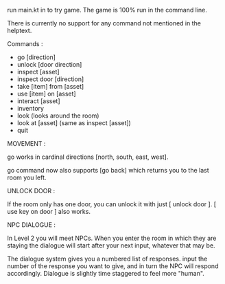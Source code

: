 run main.kt in to try game. The game is 100% run in the command line. 

There is currently no support for any command not mentioned in the helptext. 

Commands :
- go [direction]
- unlock [door direction]
- inspect [asset]
- inspect door [direction]
- take [item] from [asset]
- use [item] on [asset]
- interact [asset]
- inventory
- look              (looks around the room)
- look at [asset]   (same as inspect [asset])
- quit

MOVEMENT :

go works in cardinal directions [north, south, east, west].

go command now also supports [go back] which returns you to the last room you left.

UNLOCK DOOR : 

If the room only has one door, you can unlock it with just [ unlock door ]. [ use key on door ] also works.

NPC DIALOGUE : 

In Level 2 you will meet NPCs. When you enter the room in which they are staying the dialogue will start 
after your next input, whatever that may be. 

The dialogue system gives you a numbered list of responses. input the number of the 
response you want to give, and in turn the NPC will respond accordingly. 
Dialogue is slightly time staggered to feel more "human". 